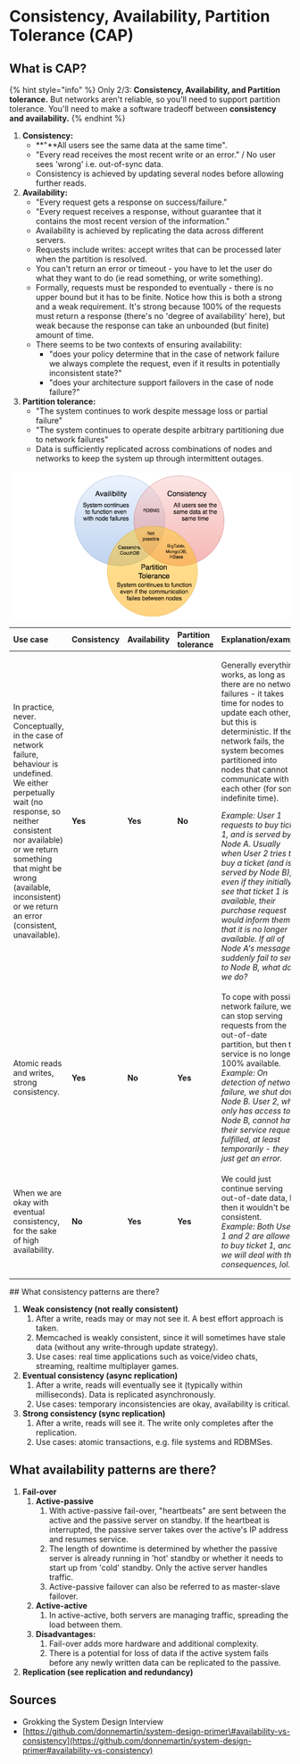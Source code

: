 # Consistency, Availability, Partition Tolerance \(CAP\)

## What is CAP?

{% hint style="info" %}
Only 2/3: **Consistency, Availability, and Partition tolerance.** But networks aren't reliable, so you'll need to support partition tolerance. You'll need to make a software tradeoff between **consistency and availability.**
{% endhint %}

1. **Consistency:** 
   * **"**All users see the same data at the same time". 
   * "Every read receives the most recent write or an error." / No user sees 'wrong' i.e. out-of-sync data. 
   * Consistency is achieved by updating several nodes before allowing further reads. 
2. **Availability:** 
   * "Every request gets a response on success/failure."
   * "Every request receives a response, without guarantee that it contains the most recent version of the information."
   * Availability is achieved by replicating the data across different servers.
   * Requests include writes: accept writes that can be processed later when the partition is resolved.
   * You can't return an error or timeout - you have to let the user do what they want to do \(ie read something, or write something\). 
   * Formally,  requests must be responded to eventually - there is no upper bound but it has to be finite. Notice how this is both a strong and a weak requirement. It's strong because 100% of the requests must return a response \(there's no 'degree of availability' here\), but weak because the response can take an unbounded \(but finite\) amount of time.
   * There seems to be two contexts of ensuring availability: 
     * "does your policy determine that in the case of network failure we always complete the request, even if it results in potentially inconsistent state?"
     * "does your architecture support failovers in the case of node failure?" 
3. **Partition tolerance:** 
   * "The system continues to work despite message loss or partial failure"
   * "The system continues to operate despite arbitrary partitioning due to network failures"
   * Data is sufficiently replicated across combinations of nodes and networks to keep the system up through intermittent outages.

![From Grokking the System Design Interview. The definition of availability seems off though. ](../../../.gitbook/assets/image%20%284%29.png)



<table>
  <thead>
    <tr>
      <th style="text-align:left">Use case</th>
      <th style="text-align:left">Consistency</th>
      <th style="text-align:left">Availability</th>
      <th style="text-align:left">Partition tolerance</th>
      <th style="text-align:left">Explanation/example</th>
    </tr>
  </thead>
  <tbody>
    <tr>
      <td style="text-align:left">In practice, never. Conceptually, in the case of network failure, behaviour
        is undefined. We either perpetually wait (no response, so neither consistent
        nor available) or we return something that might be wrong (available, inconsistent)
        or we return an error (consistent, unavailable).</td>
      <td style="text-align:left"><b>Yes</b>
      </td>
      <td style="text-align:left"><b>Yes</b>
      </td>
      <td style="text-align:left"><b>No </b>
      </td>
      <td style="text-align:left">
        <p>Generally everything works, as long as there are no network failures -
          it takes time for nodes to update each other, but this is deterministic.
          If the network fails, the system becomes partitioned into nodes that cannot
          communicate with each other (for some indefinite time).</p>
        <p><em>Example: User 1 requests to buy ticket 1, and is served by Node A. Usually when User 2 tries to buy a ticket (and is served by Node B), even if they initially see that ticket 1 is available, their purchase request would inform them that it is no longer available. If all of Node A&apos;s messages suddenly fail to send to Node B, what do we do? </em>
        </p>
      </td>
    </tr>
    <tr>
      <td style="text-align:left">Atomic reads and writes, strong consistency.</td>
      <td style="text-align:left"><b>Yes</b>
      </td>
      <td style="text-align:left"><b>No</b>
      </td>
      <td style="text-align:left"><b>Yes</b>
      </td>
      <td style="text-align:left">To cope with possible network failure, we can stop serving requests from
        the out-of-date partition, but then the service is no longer 100% available.
        <br
        /><em>Example: On detection of network failure, we shut down Node B. User 2, who only has access to Node B, cannot have their service requests fulfilled, at least temporarily - they just get an error. </em>
      </td>
    </tr>
    <tr>
      <td style="text-align:left">When we are okay with eventual consistency, for the sake of high availability.</td>
      <td
      style="text-align:left"><b>No </b>
        </td>
        <td style="text-align:left"><b>Yes </b>
        </td>
        <td style="text-align:left"><b>Yes</b>
        </td>
        <td style="text-align:left">
          <p>We could just continue serving out-of-date data, but then it wouldn&apos;t
            be consistent.
            <br /><em>Example: Both Users 1 and 2 are allowed to buy ticket 1, and we will deal with the consequences, lol. </em>
          </p>
          <p></p>
        </td>
    </tr>
  </tbody>
</table>## What consistency patterns are there?

1. **Weak consistency \(not really consistent\)**
   1. After a write, reads may or may not see it. A best effort approach is taken.
   2. Memcached is weakly consistent, since it will sometimes have stale data \(without any write-through update strategy\). 
   3. Use cases: real time applications such as voice/video chats, streaming, realtime multiplayer games. 
2. **Eventual consistency \(async replication\)**
   1. After a write, reads will eventually see it \(typically within milliseconds\). Data is replicated asynchronously.
   2. Use cases: temporary inconsistencies are okay, availability is critical. 
3. **Strong consistency \(sync replication\)** 
   1. After a write, reads will see it. The write only completes after the replication. 
   2. Use cases: atomic transactions, e.g. file systems and RDBMSes.

## What availability patterns are there?

1. **Fail-over**
   1. **Active-passive**
      1. With active-passive fail-over, "heartbeats" are sent between the active and the passive server on standby. If the heartbeat is interrupted, the passive server takes over the active's IP address and resumes service.
      2. The length of downtime is determined by whether the passive server is already running in 'hot' standby or whether it needs to start up from 'cold' standby. Only the active server handles traffic.
      3. Active-passive failover can also be referred to as master-slave failover.
   2. **Active-active** 
      1. In active-active, both servers are managing traffic, spreading the load between them.
   3. **Disadvantages:** 
      1. Fail-over adds more hardware and additional complexity.
      2. There is a potential for loss of data if the active system fails before any newly written data can be replicated to the passive.
2. **Replication \(see replication and redundancy\)**

## Sources

* Grokking the System Design Interview
* [https://github.com/donnemartin/system-design-primer\#availability-vs-consistency](https://github.com/donnemartin/system-design-primer#availability-vs-consistency)





